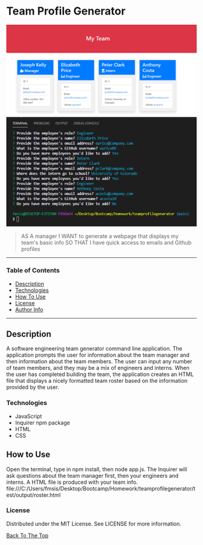 # Team Profile Generator

<img src="projectscreenshot.png" alt="project image">
<img src="projectscreenshot2.png" alt="project image">

> AS A manager
  I WANT to generate a webpage that displays my team's basic info
  SO THAT I have quick access to emails and Github profiles

---

### Table of Contents

- [Description](#description)
- [Technologies](#technologies)
- [How To Use](#how-to-use)
- [License](#license)
- [Author Info](#author-info)

---

## Description

A software engineering team generator command line application. The application prompts the user for information about the team manager and then information about the team members. The user can input any number of team members, and they may be a mix of engineers and interns. When the user has completed building the team, the application creates an HTML file that displays a nicely formatted team roster based on the information provided by the user.

### Technologies

- JavaScript
- Inquirer npm package
- HTML
- CSS


## How to Use

Open the terminal, type in npm install, then node app.js. The Inquirer will ask questions about the team manager first, then your engineers and interns. A HTML file is produced with your team info. file:///C:/Users/fmsis/Desktop/Bootcamp/Homework/teamprofilegenerator/test/output/roster.html    

### License

Distributed under the MIT License. See LICENSE for more information.

[Back To The Top](#team-profile-generator)

